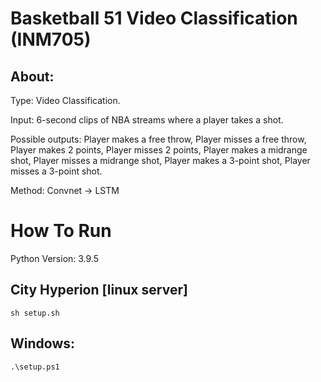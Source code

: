 # Basketball 51 Video Classification (INM705)

## About:
Type: Video Classification.

Input: 6-second clips of NBA streams where a player takes a shot.

Possible outputs: Player makes a free throw, Player misses a free throw, Player makes 2 points, Player misses 2 points, Player makes a midrange shot, Player misses a midrange shot, Player makes a 3-point shot, Player misses a 3-point shot.

Method:
Convnet -> LSTM

# How To Run
Python Version: 3.9.5

## City Hyperion [linux server]
```
sh setup.sh
```

## Windows:
```
.\setup.ps1
```

